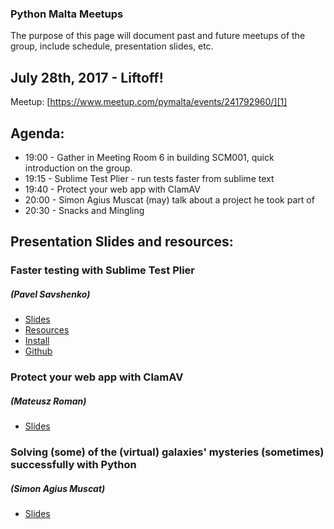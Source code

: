 ### Python Malta Meetups
The purpose of this page will document past and future meetups of the group, include schedule, presentation slides, etc.

## July 28th, 2017 - Liftoff!

Meetup: [https://www.meetup.com/pymalta/events/241792960/][1]

## Agenda:

- 19:00 - Gather in Meeting Room 6 in building SCM001, quick introduction on the group.
- 19:15 - Sublime Test Plier - run tests faster from sublime text
- 19:40 - Protect your web app with ClamAV
- 20:00 - Simon Agius Muscat (may) talk about a project he took part of
- 20:30 - Snacks and Mingling

## Presentation Slides and resources:

### Faster testing with Sublime Test Plier
##### (Pavel Savshenko)

- [Slides][2]
- [Resources][3]
- [Install][4]
- [Github][5]

### Protect your web app with ClamAV
##### (Mateusz Roman)

- [Slides][6]

### Solving (some) of the (virtual) galaxies' mysteries (sometimes) successfully with Python
##### (Simon Agius Muscat)

- [Slides][7]


[1]: https://www.meetup.com/pymalta/events/241792960/
[2]: meetups/2017-07-27/test_plier/test_plier_presentation.pdf
[3]: meetups/2017-07-27/test_plier/test_plier_resources.zip
[4]: https://packagecontrol.io/packages/Test%20Plier
[5]: https://github.com/asfaltboy/SublimeTestPlier
[6]: meetups/2017-07-27/Protect%20your%20web%20app%20with%20ClamAV%20-%20opensource%20AV.pdf
[7]: meetups/2017-07-27/galaxies_mysteries.pdf